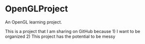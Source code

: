 # OpenGLProject
An OpenGL learning project.

This is a project that I am sharing on GitHub because 1) I want to be organized 2) This project has the potential to be messy
